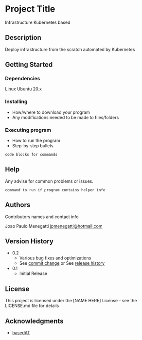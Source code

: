 # Project Title

Infrastructure Kubernetes based

## Description

Deploy infrastructure from the scratch automated by Kubernetes

## Getting Started

### Dependencies

Linux Ubuntu 20.x

### Installing

* How/where to download your program
* Any modifications needed to be made to files/folders

### Executing program

* How to run the program
* Step-by-step bullets
```
code blocks for commands
```

## Help

Any advise for common problems or issues.
```
command to run if program contains helper info
```

## Authors

Contributors names and contact info

Joao Paulo Menegatti
jpmenegatti@hotmail.com

## Version History

* 0.2
    * Various bug fixes and optimizations
    * See [commit change]() or See [release history]()
* 0.1
    * Initial Release

## License

This project is licensed under the [NAME HERE] License - see the LICENSE.md file for details

## Acknowledgments

* [basedAT](https://www.digitalocean.com/community/tutorials/como-criar-um-cluster-kubernetes-1-11-usando-kubeadm-no-ubuntu-18-04-pt)
